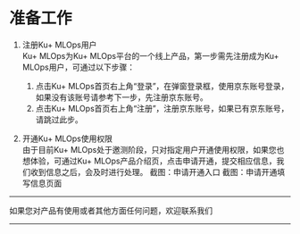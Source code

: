 # 准备工作

1. 注册Ku+ MLOps用户   
   Ku+ MLOps为Ku+ MLOps平台的一个线上产品，第一步需先注册成为Ku+ MLOps用户，可通过以下步骤：
    1. 点击Ku+ MLOps首页右上角“登录”，在弹窗登录框，使用京东账号登录，如果没有该账号请参考下一步，先注册京东账号。
    2. 点击Ku+ MLOps首页右上角“注册”，注册京东账号，如果已有京东账号，请跳过此步。
	
2. 开通Ku+ MLOps使用权限  
   由于目前Ku+ MLOps处于邀测阶段，只对指定用户开通使用权限，如果您也想体验，可通过Ku+ MLOps产品介绍页，点击申请开通，提交相应信息，我们收到信息之后，会及时进行处理。
    截图：申请开通入口
    截图：申请开通填写信息页面


---

如果您对产品有使用或者其他方面任何问题，欢迎联系我们

---
